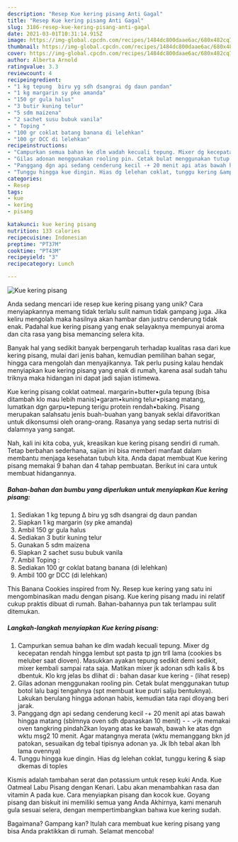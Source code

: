 ```yaml
---
description: "Resep Kue kering pisang Anti Gagal"
title: "Resep Kue kering pisang Anti Gagal"
slug: 3186-resep-kue-kering-pisang-anti-gagal
date: 2021-03-01T10:31:14.915Z
image: https://img-global.cpcdn.com/recipes/1484dc800daae6ac/680x482cq70/kue-kering-pisang-foto-resep-utama.jpg
thumbnail: https://img-global.cpcdn.com/recipes/1484dc800daae6ac/680x482cq70/kue-kering-pisang-foto-resep-utama.jpg
cover: https://img-global.cpcdn.com/recipes/1484dc800daae6ac/680x482cq70/kue-kering-pisang-foto-resep-utama.jpg
author: Alberta Arnold
ratingvalue: 3.3
reviewcount: 4
recipeingredient:
- "1 kg tepung  biru yg sdh dsangrai dg daun pandan"
- "1 kg margarin sy pke amanda"
- "150 gr gula halus"
- "3 butir kuning telur"
- "5 sdm maizena"
- "2 sachet susu bubuk vanila"
- " Toping "
- "100 gr coklat batang banana di lelehkan"
- "100 gr DCC di lelehkan"
recipeinstructions:
- "Campurkan semua bahan ke dlm wadah kecuali tepung. Mixer dg kecepatan rendah hingga lembut spt pasta tp jgn trll lama (cookies bs meluber saat dioven). Masukkan ayakan tepung sedikit demi sedikit, mixer kembali sampai rata saja. Matikan mixer jk adonan sdh kalis &amp; bs dbentuk. Klo krg jelas bs dlihat di : bahan dasar kue kering           (lihat resep)"
- "Gilas adonan menggunakan rooling pin. Cetak bulat menggunakan tutup botol lalu bagi tengahnya (spt membuat kue putri salju bentuknya). Lakukan berulang hingga adonan habis, kemudian tata rapi dloyang beri jarak."
- "Panggang dgn api sedang cenderung kecil -+ 20 menit api atas bawah hingga matang (sblmnya oven sdh dpanaskan 10 menit)  ✓jk memakai oven tangkring pindah2kan loyang atas ke bawah, bawah ke atas dgn wktu msg2 10 menit. Agar matangnya merata (wktu memanggang bkn jd patokan, sesuaikan dg tebal tipisnya adonan ya. Jk lbh tebal akan lbh lama ovennya)"
- "Tunggu hingga kue dingin. Hias dg lelehan coklat, tunggu kering &amp; siap dkemas di toples"
categories:
- Resep
tags:
- kue
- kering
- pisang

katakunci: kue kering pisang 
nutrition: 133 calories
recipecuisine: Indonesian
preptime: "PT37M"
cooktime: "PT43M"
recipeyield: "3"
recipecategory: Lunch

---
```



![Kue kering pisang](https://img-global.cpcdn.com/recipes/1484dc800daae6ac/680x482cq70/kue-kering-pisang-foto-resep-utama.jpg)

Anda sedang mencari ide resep kue kering pisang yang unik? Cara menyiapkannya memang tidak terlalu sulit namun tidak gampang juga. Jika keliru mengolah maka hasilnya akan hambar dan justru cenderung tidak enak. Padahal kue kering pisang yang enak selayaknya mempunyai aroma dan cita rasa yang bisa memancing selera kita.

Banyak hal yang sedikit banyak berpengaruh terhadap kualitas rasa dari kue kering pisang, mulai dari jenis bahan, kemudian pemilihan bahan segar, hingga cara mengolah dan menyajikannya. Tak perlu pusing kalau hendak menyiapkan kue kering pisang yang enak di rumah, karena asal sudah tahu triknya maka hidangan ini dapat jadi sajian istimewa.

Kue kering pisang coklat oatmeal. margarin+butter•gula tepung (bisa ditambah klo mau lebih manis)•garam•kuning telur•pisang matang, lumatkan dgn garpu•tepung terigu protein rendah•baking. Pisang merupakan salahsatu jenis buah-buahan yang banyak seklai difavoritkan untuk dikonsumsi oleh orang-orang. Rasanya yang sedap serta nutrisi di dalamnya yang sangat.


Nah, kali ini kita coba, yuk, kreasikan kue kering pisang sendiri di rumah. Tetap berbahan sederhana, sajian ini bisa memberi manfaat dalam membantu menjaga kesehatan tubuh kita. Anda dapat membuat Kue kering pisang memakai 9 bahan dan 4 tahap pembuatan. Berikut ini cara untuk membuat hidangannya.

<!--inarticleads1-->

##### Bahan-bahan dan bumbu yang diperlukan untuk menyiapkan Kue kering pisang:

1. Sediakan 1 kg tepung ∆ biru yg sdh dsangrai dg daun pandan
1. Siapkan 1 kg margarin (sy pke amanda)
1. Ambil 150 gr gula halus
1. Sediakan 3 butir kuning telur
1. Gunakan 5 sdm maizena
1. Siapkan 2 sachet susu bubuk vanila
1. Ambil  Toping :
1. Sediakan 100 gr coklat batang banana (di lelehkan)
1. Ambil 100 gr DCC (di lelehkan)


This Banana Cookies inspired from Ny. Resep kue kering yang satu ini mengombinasikan madu dengan pisang. Kue kering pisang madu ini relatif cukup praktis dibuat di rumah. Bahan-bahannya pun tak terlampau sulit ditemukan. 

<!--inarticleads2-->

##### Langkah-langkah menyiapkan Kue kering pisang:

1. Campurkan semua bahan ke dlm wadah kecuali tepung. Mixer dg kecepatan rendah hingga lembut spt pasta tp jgn trll lama (cookies bs meluber saat dioven). Masukkan ayakan tepung sedikit demi sedikit, mixer kembali sampai rata saja. Matikan mixer jk adonan sdh kalis &amp; bs dbentuk. Klo krg jelas bs dlihat di : bahan dasar kue kering -           (lihat resep)
1. Gilas adonan menggunakan rooling pin. Cetak bulat menggunakan tutup botol lalu bagi tengahnya (spt membuat kue putri salju bentuknya). Lakukan berulang hingga adonan habis, kemudian tata rapi dloyang beri jarak.
1. Panggang dgn api sedang cenderung kecil -+ 20 menit api atas bawah hingga matang (sblmnya oven sdh dpanaskan 10 menit) -  - ✓jk memakai oven tangkring pindah2kan loyang atas ke bawah, bawah ke atas dgn wktu msg2 10 menit. Agar matangnya merata (wktu memanggang bkn jd patokan, sesuaikan dg tebal tipisnya adonan ya. Jk lbh tebal akan lbh lama ovennya)
1. Tunggu hingga kue dingin. Hias dg lelehan coklat, tunggu kering &amp; siap dkemas di toples


Kismis adalah tambahan serat dan potassium untuk resep kuki Anda. Kue Oatmeal Labu Pisang dengan Kenari. Labu akan menambahkan rasa dan vitamin A pada kue. Cara menyiapkan pisang dan kocok kue. Goyang pisang dan biskuit ini memiliki semua yang Anda Akhirnya, kami menaruh gula sesuai selera, dengan mempertimbangkan bahwa kue kering sudah. 

Bagaimana? Gampang kan? Itulah cara membuat kue kering pisang yang bisa Anda praktikkan di rumah. Selamat mencoba!
